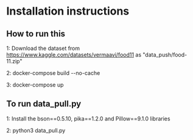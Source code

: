 # Installation instructions

## How to run this

1: Download the dataset from https://www.kaggle.com/datasets/vermaavi/food11 as "data_push/food-11.zip"

2: docker-compose build --no-cache

3: docker-compose up

## To run data_pull.py

1: Install the bson==0.5.10, pika==1.2.0 and Pillow==9.1.0 libraries

2: python3 data_pull.py
